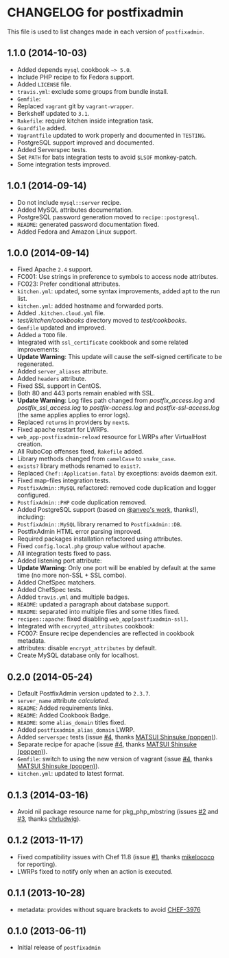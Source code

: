 # CHANGELOG for postfixadmin

This file is used to list changes made in each version of `postfixadmin`.

## 1.1.0 (2014-10-03)

* Added depends `mysql` cookbook `~> 5.0`.
* Include PHP recipe to fix Fedora support.
* Added `LICENSE` file.
* `travis.yml`: exclude some groups from bundle install.
* `Gemfile`:
 * Replaced `vagrant` git by `vagrant-wrapper`.
 * Berkshelf updated to `3.1`.
* `Rakefile`: require kitchen inside integration task.
* `Guardfile` added.
* `Vagrantfile` updated to work properly and documented in `TESTING`.
* PostgreSQL support improved and documented.
* Added Serverspec tests.
* Set `PATH` for bats integration tests to avoid `$LSOF` monkey-patch.
* Some integration tests improved.

## 1.0.1 (2014-09-14)

* Do not include `mysql::server` recipe.
* Added MySQL attributes documentation.
* PostgreSQL password generation moved to `recipe::postgresql`.
* `README`: generated password documentation fixed.
* Added Fedora and Amazon Linux support.

## 1.0.0 (2014-09-14)

* Fixed Apache `2.4` support.
* FC001: Use strings in preference to symbols to access node attributes.
* FC023: Prefer conditional attributes.
* `kitchen.yml`: updated, some syntax improvements, added apt to the run list.
* `kitchen.yml`: added hostname and forwarded ports.
* Added `.kitchen.cloud.yml` file.
* *test/kitchen/cookbooks* directory moved to *test/cookbooks*.
* `Gemfile` updated and improved.
* Added a `TODO` file.
* Integrated with `ssl_certificate` cookbook and some related improvements:
 * **Update Warning**: This update will cause the self-signed certificate to be regenerated.
 * Added `server_aliases` attribute.
 * Added `headers` attribute.
 * Fixed SSL support in CentOS.
 * Both 80 and 443 ports remain enabled with SSL.
 * **Update Warning**: Log files path changed from *postfix_access.log* and *postfix_ssl_access.log* to *postfix-access.log* and *postfix-ssl-access.log* (the same applies applies to error logs).
 * Replaced `return`s in providers by `next`s.
 * Fixed apache restart for LWRPs.
* `web_app-postfixadmin-reload` resource for LWRPs after VirtualHost creation.
* All RuboCop offenses fixed, `Rakefile` added.
 * Library methods changed from `camelCase` to `snake_case`.
 * `exists?` library methods renamed to `exist?`.
 * Replaced `Chef::Application.fatal` by exceptions: avoids daemon exit.
 * Fixed map-files integration tests.
* `PostfixAdmin::MySQL` refactored: removed code duplication and logger configured.
* `PostfixAdmin::PHP` code duplication removed.
* Added PostgreSQL support (based on [@anveo's work](https://github.com/anveo/postfixadmin-cookbook/commits/postgresql-support), thanks!), including:
 * `PostfixAdmin::MySQL` library renamed to `PostfixAdmin::DB`.
 * PostfixAdmin HTML error parsing improved.
 * Required packages installation refactored using attributes.
 * Fixed `config.local.php` group value without apache.
* All integration tests fixed to pass.
* Added listening port attribute:
 * **Update Warning**: Only one port will be enabled by default at the same time (no more non-SSL + SSL combo).
* Added ChefSpec matchers.
* Added ChefSpec tests.
* Added `travis.yml` and multiple badges.
* `README`: updated a paragraph about database support.
* `README`: separated into multiple files and some titles fixed.
* `recipes::apache`: fixed disabling `web_app[postfixadmin-ssl]`.
* Integrated with `encrypted_attributes` cookbook:
 * FC007: Ensure recipe dependencies are reflected in cookbook metadata.
 * attributes: disable `encrypt_attributes` by default.
* Create MySQL database only for localhost.

## 0.2.0 (2014-05-24)

* Default PostfixAdmin version updated to `2.3.7`.
* `server_name` attribute *calculated*.
* `README`: Added requirements links.
* `README`: Added Cookbook Badge.
* `README`: some `alias_domain` titles fixed.
* Added `postfixadmin_alias_domain` LWRP.
* Added `serverspec` tests (issue [#4](https://github.com/onddo/postfixadmin-cookbook/pull/4), thanks [MATSUI Shinsuke (poppen)](https://github.com/poppen)).
* Separate recipe for apache (issue [#4](https://github.com/onddo/postfixadmin-cookbook/pull/4), thanks [MATSUI Shinsuke (poppen)](https://github.com/poppen)).
* `Gemfile`: switch to using the new version of vagrant (issue [#4](https://github.com/onddo/postfixadmin-cookbook/pull/4), thanks [MATSUI Shinsuke (poppen)](https://github.com/poppen)).
* `kitchen.yml`: updated to latest format.

## 0.1.3 (2014-03-16)

* Avoid nil package resource name for pkg_php_mbstring (issues [#2](https://github.com/onddo/postfixadmin-cookbook/pull/2) and [#3](https://github.com/onddo/postfixadmin-cookbook/pull/3), thanks [chrludwig](https://github.com/chrludwig)).

## 0.1.2 (2013-11-17)

* Fixed compatibility issues with Chef 11.8 (issue [#1](https://github.com/onddo/postfixadmin-cookbook/pull/1), thanks [mikelococo](https://github.com/mikelococo) for reporting).
* LWRPs fixed to notify only when an action is executed.

## 0.1.1 (2013-10-28)

* metadata: provides without square brackets to avoid [CHEF-3976](https://tickets.opscode.com/browse/CHEF-3976)

## 0.1.0 (2013-06-11)

* Initial release of `postfixadmin`

